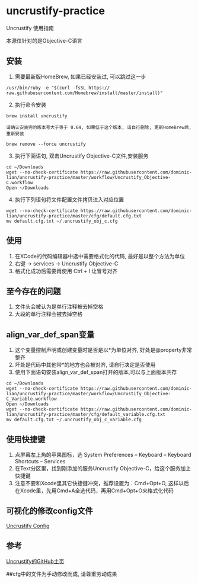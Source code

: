 # uncrustify-practice

Uncrustify 使用指南

本源仅针对的是Objective-C语言

## 安装

1. 需要最新版HomeBrew, 如果已经安装过, 可以跳过这一步
```
/usr/bin/ruby -e "$(curl -fsSL https:// raw.githubusercontent.com/Homebrew/install/master/install)"
```
2. 执行命令安装
```
brew install uncrustify
```
    请确认安装完的版本号大于等于 0.64, 如果低于这个版本, 请自行删除, 更新HomeBrew后, 重新安装
```
brew remove --force uncrustify
```

3. 执行下面语句, 双击Uncrustify Objective-C文件,安装服务
```
cd ~/Downloads
wget --no-check-certificate https://raw.githubusercontent.com/dominic-lian/uncrustify-practice/master/workflow/Uncrustify_Objective-C.workflow
Open ~/Downloads
```

4. 执行下列语句将文件配置文件拷贝进入对应位置
```
wget --no-check-certificate https://raw.githubusercontent.com/dominic-lian/uncrustify-practice/master/cfg/default.cfg.txt
mv default.cfg.txt ~/.uncrustify_obj_c.cfg
```

## 使用
1. 在XCode的代码编辑器中选中需要格式化的代码, 最好是以整个方法为单位
2. 右键 -> services -> Uncrustify Objective-C
3. 格式化成功后需要再使用 Ctrl + I 让冒号对齐

## 至今存在的问题
1. 文件头会被认为是单行注释被去掉空格
2. 大段的单行注释会被去掉空格

## align_var_def_span变量
1. 这个变量控制声明或创建变量时是否是以*为单位对齐, 好处是@property非常整齐
2. 坏处是代码中其他带*的地方也会被对齐, 请自行决定是否使用
3. 使用下面语句安装align_var_def_span打开的版本,可以与上面版本共存
```
cd ~/Downloads
wget --no-check-certificate https://raw.githubusercontent.com/dominic-lian/uncrustify-practice/master/workflow/Uncrustify_Objective-C_Variable.workflow
Open ~/Downloads
wget --no-check-certificate https://raw.githubusercontent.com/dominic-lian/uncrustify-practice/master/cfg/default_variable.cfg.txt
mv default.cfg.txt ~/.uncrustify_obj_c_variable.cfg
```

## 使用快捷键
1. 点屏幕左上角的苹果图标，选 System Preferences – Keyboard – Keyboard Shortcuts – Services
2. 在Text分区里，找到刚添加的服务Uncrustify Objective-C，给这个服务加上快捷键
3. 注意不要和Xcode里其它快捷键冲突，推荐设置为：Cmd+Opt+O, 这样以后在Xcode里，先用Cmd+A全选代码，再用Cmd+Opt+O来格式化代码

## 可视化的修改config文件
[Uncrustify Config](https://cdanu.github.io/uncrustify_config_preview/index.html)


## 参考
[Uncrustify的GitHub主页](https://github.com/uncrustify/uncrustify)


##cfg中的文件为手动修改而成, 请尊重劳动成果

